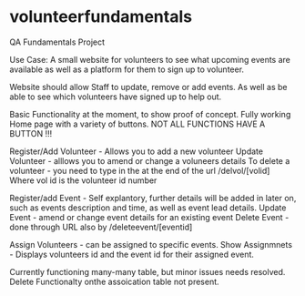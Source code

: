 # volunteerfundamentals
QA Fundamentals Project 

Use Case: A small website for volunteers to see what upcoming events are 
available as well as a platform for them to sign up to volunteer.

Website should allow Staff to update, remove or add events. As well 
as be able to see which volunteers have signed up to help out.

Basic Functionality at the moment, to show proof of concept. Fully working Home page with a variety of buttons. 
NOT ALL FUNCTIONS HAVE A BUTTON !!!

Register/Add Volunteer - Allows you to add a new volunteer
Update Volunteer  -  alllows you to amend or change a voluneers details
To delete a volunteer - you need to type in the at the end of the url /delvol/[volid]
Where vol id is the volunteer id number

Register/add Event - Self explantory, further details will be added in later on, such as events description 
 and time, as well as event lead details. 
 Update Event - amend or change event details for an existing event
 Delete Event - done through URL also by /deleteevent/[eventid]
 
 Assign Volunteers - can be assigned to specific events. 
 Show Assignmnets - Displays volunteers id and the event id for their assigned event.
 
 Currently functioning many-many table, but minor issues needs resolved. Delete Functionalty onthe assoication table not present.
 


